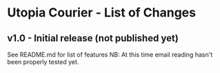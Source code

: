 # Utopia Courier - List of Changes

## v1.0 - Initial release (not published yet)
See README.md for list of features
NB: At this time email reading hasn't been properly tested yet.